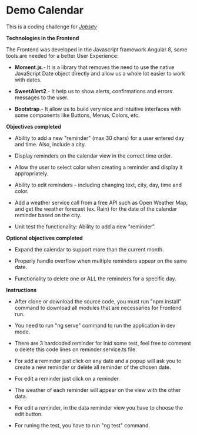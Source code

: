   

# Demo Calendar

This is a coding challenge for [*Jobsity*](https://www.jobsity.com)

  

**Technologies in the Frontend**

The Frontend was developed in the Javascript framework Angular 8, some tools are needed for a better User Experience:

-  **Moment.js**.- It is a library that removes the need to use the native JavaScript Date object directly and allow us a whole lot easier to work with dates.

-  **SweetAlert2**.- It help us to show alerts, confirmations and errors messages to the user.

-  **Bootstrap**.- It allow us to build very nice and intuitive interfaces with some components like Buttons, Menus, Colors, etc.
 

**Objectives completed**


- Ability to add a new "reminder" (max 30 chars) for a user entered day and time. Also, include a city.

- Display reminders on the calendar view in the correct time order.

- Allow the user to select color when creating a reminder and display it appropriately.

- Ability to edit reminders – including changing text, city, day, time and color.

- Add a weather service call from a free API such as Open Weather Map, and get the weather forecast (ex. Rain) for the date of the calendar reminder based on the city.
- Unit test the functionality: Ability to add a new "reminder".

**Optional objectives completed**

 - Expand the calendar to support more than the current month.

- Properly handle overflow when multiple reminders appear on the same date.

- Functionality to delete one or ALL the reminders for a specific day.

  

**Instructions**

  

- After clone or download the source code, you must run "npm install" command to download all modules that are necessaries for Frontend run.

- You need to run "ng serve" command to run the application in dev mode.

- There are 3 hardcoded reminder for inid some test, feel free to comment o delete this code lines on reminder.service.ts file.

- For add a reminder just click on any date and a popup will ask you to create a new reminder or delete all reminder of the chosen date.

- For edit a reminder just click on a reminder.

- The weather of each reminder will appear on the view with the other data.

- For edit a reminder, in the data reminder view you have to choose the edit button.
- For runing the test, you have to run "ng test" command.